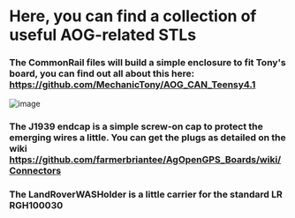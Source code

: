 # Here, you can find a collection of useful AOG-related STLs

### The CommonRail files will build a simple enclosure to fit Tony's board, you can find out all about this here: https://github.com/MechanicTony/AOG_CAN_Teensy4.1
![image](https://github.com/lansalot/AgOpenGPS-Tools/assets/9885921/8d24a6f8-5236-4e13-b8bf-77acf544abbe)

### The J1939 endcap is a simple screw-on cap to protect the emerging wires a little. You can get the plugs as detailed on the wiki https://github.com/farmerbriantee/AgOpenGPS_Boards/wiki/Connectors

### The LandRoverWASHolder is a little carrier for the standard LR RGH100030
